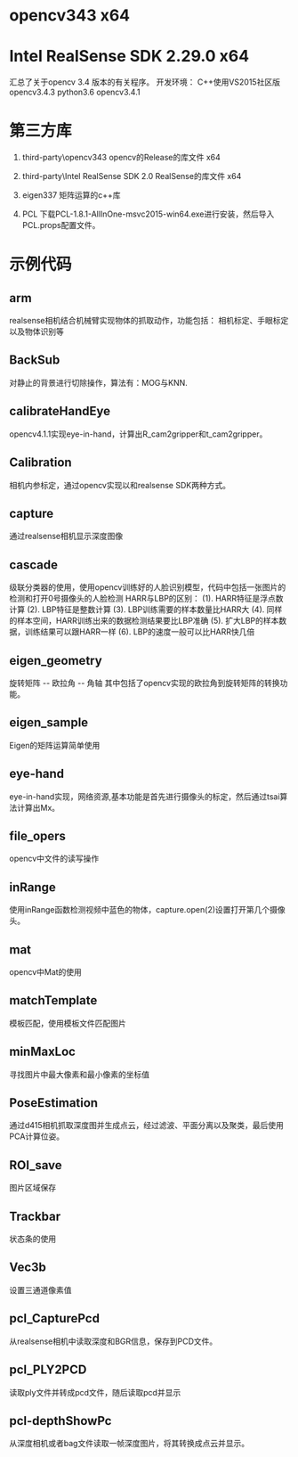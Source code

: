 # opencv343 x64
# Intel RealSense SDK 2.29.0 x64
汇总了关于opencv 3.4 版本的有关程序。
开发环境： 
	C++使用VS2015社区版 opencv3.4.3
	python3.6 opencv3.4.1

# 第三方库
1. third-party\opencv343 
opencv的Release的库文件 x64

2. third-party\Intel RealSense SDK 2.0 
RealSense的库文件 x64

3. eigen337
矩阵运算的c++库

4. PCL
下载PCL-1.8.1-AllInOne-msvc2015-win64.exe进行安装，然后导入PCL.props配置文件。


# 示例代码

## arm
realsense相机结合机械臂实现物体的抓取动作，功能包括： 相机标定、手眼标定以及物体识别等

## BackSub
对静止的背景进行切除操作，算法有：MOG与KNN.

## calibrateHandEye
opencv4.1.1实现eye-in-hand，计算出R_cam2gripper和t_cam2gripper。

## Calibration
相机内参标定，通过opencv实现以和realsense SDK两种方式。

## capture
通过realsense相机显示深度图像

## cascade
级联分类器的使用，使用opencv训练好的人脸识别模型，代码中包括一张图片的检测和打开0号摄像头的人脸检测
HARR与LBP的区别：
	(1). HARR特征是浮点数计算
	(2). LBP特征是整数计算
	(3). LBP训练需要的样本数量比HARR大
	(4). 同样的样本空间，HARR训练出来的数据检测结果要比LBP准确
	(5). 扩大LBP的样本数据，训练结果可以跟HARR一样
	(6). LBP的速度一般可以比HARR快几倍

## eigen_geometry
旋转矩阵 -- 欧拉角 -- 角轴
其中包括了opencv实现的欧拉角到旋转矩阵的转换功能。

## eigen_sample
Eigen的矩阵运算简单使用

## eye-hand
eye-in-hand实现，网络资源,基本功能是首先进行摄像头的标定，然后通过tsai算法计算出Mx。

## file_opers
opencv中文件的读写操作

## inRange
使用inRange函数检测视频中蓝色的物体，capture.open(2)设置打开第几个摄像头。

## mat
opencv中Mat的使用

## matchTemplate
模板匹配，使用模板文件匹配图片

## minMaxLoc
寻找图片中最大像素和最小像素的坐标值

## PoseEstimation
通过d415相机抓取深度图并生成点云，经过滤波、平面分离以及聚类，最后使用PCA计算位姿。

## ROI_save
图片区域保存

## Trackbar
状态条的使用

## Vec3b
设置三通道像素值


## pcl_CapturePcd
从realsense相机中读取深度和BGR信息，保存到PCD文件。


## pcl_PLY2PCD
读取ply文件并转成pcd文件，随后读取pcd并显示

## pcl-depthShowPc
从深度相机或者bag文件读取一帧深度图片，将其转换成点云并显示。

